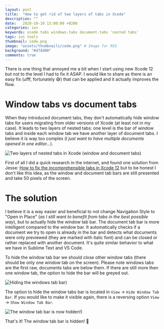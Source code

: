 ```yaml
---
layout: post
title:  "How to get rid of two layers of tabs in Xcode"
description: ""
date:   2020-10-10 13:00:00 +0200
categories: ios
keywords: xcode tabs windows-tabs document-tabs 'nested tabs'
tags: ios tools
thumbnail: code.png
image: "assets/thumbnails/code.png" # Image for RSS
background: "#d74d00"
comments: true
---
```


There is one thing that annoyed me a bit when I start using new Xcode 12 but not to the level I had to fix it ASAP. I would like to share as there is an easy fix (ufff, fortunately 😅) that can be applied and it actually improves the flow.

# Window tabs vs document tabs

When they introduced document tabs, they don't automatically hide window tabs for users migrating from older versions of Xcode (at least not in my case). It leads to two layers of nested tabs: one level is the bar of window tabs and inside each window tab we have another layer of document tabs. I believe it is way too complex (*I just want to have multiple documents opened in one editor...*). 

![Two layers of nested tabs in Xcode (window and document tabs)]({{site.url}}/assets/2020-10-10/xcode-tabs-1.png)

First of all I did a quick research in the internet, and found one solution from Jesse: [How to fix the incomprehensible tabs in Xcode 12](https://www.jessesquires.com/blog/2020/07/24/how-to-fix-the-incomprehensible-tabs-in-xcode-12/) but to be honest I don't like this idea, as the window and document tab bars are still presented and take 50 pixels of the screen.

# The solution

I believe it is a way easier and beneficial to not change Navigation Style to "Open in Place" (*as I still want to benefit from tabs in the best possible way*), but to actually hide the window tab bar. The document tab bar is more intelligent compared to the window bar. It automatically checks if a document we try to open is already in the bar and detects what documents were only previewed (they are marked with italic font) and can be closed or rather replaced with another document. It's quite similar behavior to what we have in Sublime Text and VS Code.

To hide the window tab bar we should close other window tabs (there should be only one window tab on the screen). Please note windows tabs are the first raw, documents tabs are below them. If there are still more then one window tab, the option to hide the bar will be greyed out.

![Hiding the windows tab bar)]({{site.url}}/assets/2020-10-10/xcode-tabs-2.png)

The option to hide the window tabs bar is located in `View` → `Hide Window Tab Bar`. If you would like to make it visible again, there is a reversing option `View` → `Show Window Tab Bar`.

![The window tab bar is now hidden!)]({{site.url}}/assets/2020-10-10/xcode-tabs-3.png)

That's it! The window tab bar is hidden! 🙌

<!-- # One more thing 


# Final notes -->